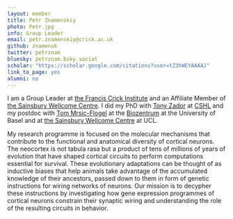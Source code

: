 ```yaml
---
layout: member
title: Petr Znamenskiy
photo: Petr.jpg
info: Group Leader
email: petr.znamenskiy@crick.ac.uk
github: znamensk
twitter: petrznam
bluesky: petrznam.bsky.social
scholar: "https://scholar.google.com/citations?user=tZ3hWEYAAAAJ"
link_to_page: yes
alumni: no
---
```


I am a Group Leader at [the Francis Crick Institute](https://www.crick.ac.uk/)
and an Affiliate Member of [the Sainsbury Wellcome
Centre](https://www.sainsburywellcome.org/web/). I did my PhD with [Tony
Zador](http://zadorlab.labsites.cshl.edu/) at [CSHL](https://www.cshl.edu/) and
my postdoc with [Tom
Mrsic-Flogel](https://www.sainsburywellcome.org/web/groups/mrsic-flogel-lab) at
the [Biozentrum](https://www.biozentrum.unibas.ch/) at the University of Basel
and at [the Sainsbury Wellcome Centre](https://www.sainsburywellcome.org/web/)
at UCL.

My research programme is focused on the molecular mechanisms that contribute to
the functional and anatomical diversity of cortical neurons. The neocortex is
not tabula rasa but a product of tens of millions of years of evolution that have
shaped cortical circuits to perform computations essential for survival. These
evolutionary adaptations can be thought of as inductive biases that help animals
take advantage of the accumulated knowledge of their ancestors, passed down to
them in form of genetic instructions for wiring networks of neurons. Our mission
is to decypher these instructions by investigating how gene expression
programmes of cortical neurons constrain their synaptic wiring and understanding
the role of the resulting circuits in behavior.
